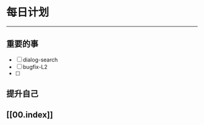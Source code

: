 
# 每日计划
---
## 重要的事

- [ ]  dialog-search
- [ ]  bugfix-L2
- [ ]  



## 提升自己

  



## [[00.index]]










